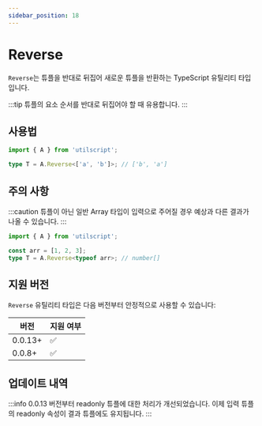 ```yaml
---
sidebar_position: 18
---
```


# Reverse

`Reverse`는 튜플을 반대로 뒤집어 새로운 튜플을 반환하는 TypeScript 유틸리티 타입입니다.

:::tip
튜플의 요소 순서를 반대로 뒤집어야 할 때 유용합니다.
:::

## 사용법

```ts
import { A } from 'utilscript';

type T = A.Reverse<['a', 'b']>; // ['b', 'a']
```

## 주의 사항

:::caution
튜플이 아닌 일반 Array 타입이 입력으로 주어질 경우 예상과 다른 결과가 나올 수 있습니다.
:::

```ts
import { A } from 'utilscript';

const arr = [1, 2, 3];
type T = A.Reverse<typeof arr>; // number[]
```

## 지원 버전

`Reverse` 유틸리티 타입은 다음 버전부터 안정적으로 사용할 수 있습니다:

| 버전    | 지원 여부 |
| ------- | --------- |
| 0.0.13+ | ✅        |
| 0.0.8+  | ✅        |

## 업데이트 내역

:::info
0.0.13 버전부터 readonly 튜플에 대한 처리가 개선되었습니다. 이제 입력 튜플의 readonly 속성이 결과 튜플에도 유지됩니다.
:::
